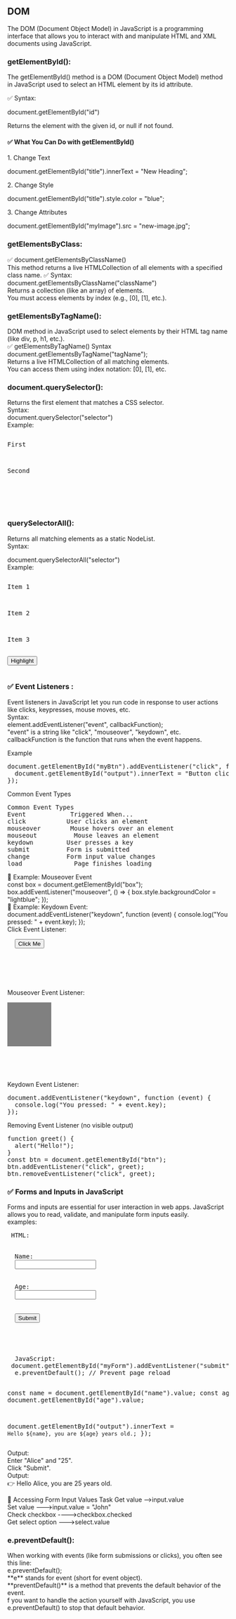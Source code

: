 <h2>DOM</h2>
<p>The DOM (Document Object Model) in JavaScript is a programming interface that allows you to interact with and manipulate HTML and XML documents using JavaScript.</p>
<h3>getElementById():</h3>
<p>The getElementById() method is a DOM (Document Object Model) method in JavaScript used to select an HTML element by its id attribute.</p>
<p>✅ Syntax:</p>
<p>document.getElementById("id")</p>
<p>Returns the element with the given id, or null if not found.</p>
<h4>✅ What You Can Do with getElementById()</h4>
<p>1. Change Text</p>
<p>document.getElementById("title").innerText = "New Heading";</p>
<p>2. Change Style</p>
<p>document.getElementById("title").style.color = "blue";</p>
<p>3. Change Attributes</p>
<p>document.getElementById("myImage").src = "new-image.jpg";</p>
<h3>getElementsByClass:</h3>
<p>✅ document.getElementsByClassName() <br>
This method returns a live HTMLCollection of all elements with a specified class name.
✅ Syntax: <br> document.getElementsByClassName("className") <br>
Returns a collection (like an array) of elements.<br>
You must access elements by index (e.g., [0], [1], etc.).
</p>
<h3>getElementsByTagName():</h3>
<p>DOM method in JavaScript used to select elements by their HTML tag name (like div, p, h1, etc.).
<br>
 ✅ getElementsByTagName() Syntax<br>
  document.getElementsByTagName("tagName"); <br>
  Returns a live HTMLCollection of all matching elements.<br>
You can access them using index notation: [0], [1], etc.
</p>
<h3>document.querySelector():</h3>
<p>Returns the first element that matches a CSS selector.<br>
Syntax:<br>
document.querySelector("selector")<br>
Example:<br>
<pre><p class="info">First</p>
<p class="info">Second</p>

<script>
  const firstPara = document.querySelector(".info");
  firstPara.style.color = "red"; // Only the first <p> gets red color
</script>
</pre> 
</p>
<h3>querySelectorAll():</h3>
<p>Returns all matching elements as a static NodeList.<br>
Syntax:</p>
<p>document.querySelectorAll("selector")<br>
Example:
</p>
<pre>
<p class="item">Item 1</p>
<p class="item">Item 2</p>
<p class="item">Item 3</p>
<button onclick="highlight()">Highlight</button>
<script>
  function highlight() {
    const items = document.querySelectorAll(".item");
    items.forEach((item, index) => {
      item.style.color = "blue";
      item.innerText = "Updated Item " + (index + 1);
    });
  }
</script>
</pre>
<h3>✅ Event Listeners :</h3>
<p>Event listeners in JavaScript let you run code in response to user actions like clicks, keypresses, mouse moves, etc.<br> Syntax: <br>element.addEventListener("event", callbackFunction);<br>
"event" is a string like "click", "mouseover", "keydown", etc.<br>
callbackFunction is the function that runs when the event happens.
</p>
Example<br>
<pre>document.getElementById("myBtn").addEventListener("click", function () {
  document.getElementById("output").innerText = "Button clicked!";
});
</pre>
<p>Common Event Types
<pre>
Common Event Types
Event	         Triggered When...
click         	User clicks an element
mouseover	     Mouse hovers over an element
mouseout	      Mouse leaves an element
keydown	        User presses a key
submit	        Form is submitted
change	        Form input value changes
load	          Page finishes loading
</pre>
<p>🔹 Example: Mouseover Event<br>const box = document.getElementById("box");
box.addEventListener("mouseover", () => {
  box.style.backgroundColor = "lightblue";
});
<br> 🔹 Example: Keydown Event: <br> document.addEventListener("keydown", function (event) {
  console.log("You pressed: " + event.key);
});
<br>
Click Event Listener:<br>
<pre>
  <button id="myBtn">Click Me</button>
<p id="output"></p>

<script>
  document.getElementById("myBtn").addEventListener("click", function () {
    document.getElementById("output").innerText = "Button clicked!";
  });
</script>
</pre>
Mouseover Event Listener:<br>
<pre>
<div id="box" style="width:100px; height:100px; background-color:gray;"></div>

<script>
  const box = document.getElementById("box");
  box.addEventListener("mouseover", () => {
    box.style.backgroundColor = "lightblue";
  });
</script>
</pre>
Keydown Event Listener:<br>
<pre>
document.addEventListener("keydown", function (event) {
  console.log("You pressed: " + event.key);
});
</pre>
Removing Event Listener (no visible output)<br>
<pre>
function greet() {
  alert("Hello!");
}
const btn = document.getElementById("btn");
btn.addEventListener("click", greet);
btn.removeEventListener("click", greet);
</pre>
</p>
<h3>✅ Forms and Inputs in JavaScript</h3>
<p>Forms and inputs are essential for user interaction in web apps. JavaScript allows you to read, validate, and manipulate form inputs easily.<br> examples:<br></p>
<pre> HTML:
 <form id="myForm">
  <label>Name:</label>
  <input type="text" id="name" />
  <br>
  <label>Age:</label>
  <input type="number" id="age" />
  <br>
  <button type="submit">Submit</button>
</form>
<p id="output"></p>
</pre>
<pre>  JavaScript:
 document.getElementById("myForm").addEventListener("submit", function(e) {
  e.preventDefault(); // Prevent page reload

  const name = document.getElementById("name").value;
  const age = document.getElementById("age").value;

  document.getElementById("output").innerText = `Hello ${name}, you are ${age} years old.`;
});
</pre>
<p>
 Output:<br>
Enter "Alice" and "25".<br>
Click "Submit".<br>
Output:<br>
👉 Hello Alice, you are 25 years old.<br>
</p>
🔹 Accessing Form Input Values
Task
Get value	-->input.value<br>
Set value	--->input.value = "John" <br>
Check checkbox	---->checkbox.checked<br>
Get select option	--->select.value<br>
<h3>
 e.preventDefault():
</h3>
<p>When working with events (like form submissions or clicks), you often see this line:<br>e.preventDefault();<br>
**e** stands for event (short for event object).<br>
**preventDefault()** is a method that prevents the default behavior of the event.<br>
 f you want to handle the action yourself with JavaScript, you use e.preventDefault() to stop that default behavior.
</p>
